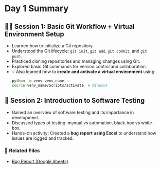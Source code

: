 # Day 1 Summary

## 🧑‍💻 Session 1: Basic Git Workflow + Virtual Environment Setup
- Learned how to initialize a Git repository.
- Understood the Git lifecycle: `git init`, `git add`, `git commit`, and `git push`.
- Practiced cloning repositories and managing changes using Git.
- Explored basic Git commands for version control and collaboration.
- 💡 Also learned how to **create and activate a virtual environment** using:
  ```bash
  python -m venv venv_name
  source venv_name/Scripts/activate  # Windows
  ```

## 🧪 Session 2: Introduction to Software Testing
- Gained an overview of software testing and its importance in development.
- Discussed types of testing: manual vs automation, black-box vs white-box.
- Hands-on activity: Created a **bug report using Excel** to understand how issues are logged and tracked.

### 📎 Related Files
- [Bug Report (Google Sheets)](https://docs.google.com/spreadsheets/d/1IX3EmXdQ6cmS4ENK4PrccY7rM2L3f5K0lOn8xTtkmuU/edit?usp=sharing)
